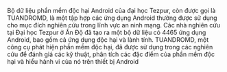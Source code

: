 Bộ dữ liệu phần mềm độc hại Android của đại học Tezpur, còn được gọi là TUANDROMD, là một tập hợp các ứng dụng Android thường được sử dụng cho mục đích nghiên cứu trong lĩnh vực an ninh mạng. Các nhà nghiên cứu tại Đại học Tezpur ở Ấn Độ đã tạo ra một bộ dữ liệu có 4465 ứng dụng Android, bao gồm cả ứng dụng độc hại và lành tính. TUANDROMD, một công cụ phát hiện phần mềm độc hại, đã được sử dụng trong các nghiên cứu để đánh giá các kỹ thuật, phân tích các đặc điểm của phần mềm độc hại và hiểu hành vi của nó trên thiết bị Android
